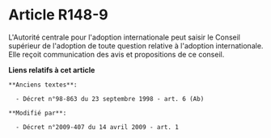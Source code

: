 # Article R148-9

L'Autorité centrale pour l'adoption internationale peut saisir le Conseil supérieur de l'adoption de toute question relative
à l'adoption internationale. Elle reçoit communication des avis et propositions de ce conseil.

**Liens relatifs à cet article**

	**Anciens textes**:

	  - Décret n°98-863 du 23 septembre 1998 - art. 6 (Ab)

	**Modifié par**:

	  - Décret n°2009-407 du 14 avril 2009 - art. 1
